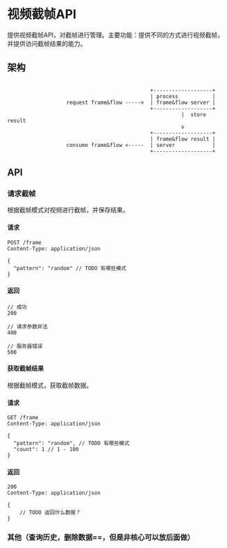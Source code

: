 # 视频截帧API

提供视频截帧API，对截帧进行管理。主要功能：提供不同的方式进行视频截帧，并提供访问截帧结果的能力。

## 架构

```

                                              +-------------------+
                                              | process           |
                   request frame&flow ----->  | frame&flow server |
                                              +-------------------+
                                                        |  store result
                                                        v
                                              +-------------------+
                                              | frame&flow result |
                   consume frame&flow <-----  | server            |
                                              +-------------------+
```

## API

### 请求截帧

根据截帧模式对视频进行截帧，并保存结果。

#### 请求

```
POST /frame
Content-Type: application/json

{
  "pattern": "random" // TODO 有哪些模式
}
```

#### 返回

```
// 成功
200

// 请求参数非法
400

// 服务器错误
500
```

#### 获取截帧结果

根据截帧模式，获取截帧数据。

#### 请求

```
GET /frame
Content-Type: application/json

{
  "pattern": "random", // TODO 有哪些模式
  "count": 1 // 1 - 100
}

```

#### 返回

```
200
Content-Type: application/json

{
	// TODO 返回什么数据？
}
```

### 其他（查询历史，删除数据==，但是非核心可以放后面做）

